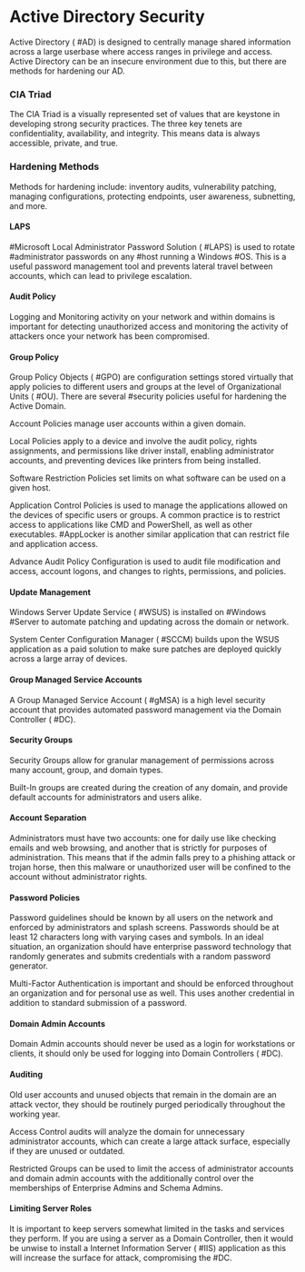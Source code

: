 # Active Directory Security

Active Directory ( #AD) is designed to centrally manage shared information across a large userbase where access ranges in privilege and access. Active Directory can be an insecure environment due to this, but there are methods for hardening our AD.

### CIA Triad

The CIA Triad is a visually represented set of values that are keystone in developing strong security practices. The three key tenets are confidentiality, availability, and integrity. This means data is always accessible, private, and true.

### Hardening Methods

Methods for hardening include: inventory audits, vulnerability patching, managing configurations, protecting endpoints, user awareness, subnetting, and more.

#### LAPS

#Microsoft Local Administrator Password Solution ( #LAPS) is used to rotate #administrator passwords on any #host running a Windows #OS. This is a useful password management tool and prevents lateral travel between accounts, which can lead to privilege escalation.

#### Audit Policy

Logging and Monitoring activity on your network and within domains is important for detecting unauthorized access and monitoring the activity of attackers once your network has been compromised.

#### Group Policy

Group Policy Objects ( #GPO) are configuration settings stored virtually that apply policies to different users and groups at the level of Organizational Units ( #OU). There are several #security policies useful for hardening the Active Domain.

Account Policies manage user accounts within a given domain.

Local Policies apply to a device and involve the audit policy, rights assignments, and permissions like driver install, enabling administrator accounts, and preventing devices like printers from being installed.

Software Restriction Policies set limits on what software can be used on a given host.

Application Control Policies is used to manage the applications allowed on the devices of specific users or groups. A common practice is to restrict access to applications like CMD and PowerShell, as well as other executables. #AppLocker is another similar application that can restrict file and application access.

Advance Audit Policy Configuration is used to audit file modification and access, account logons, and changes to rights, permissions, and policies.

#### Update Management

Windows Server Update Service ( #WSUS)  is installed on #Windows #Server to automate patching and updating across the domain or network. 

System Center Configuration Manager ( #SCCM) builds upon the WSUS application as a paid solution to make sure patches are deployed quickly across a large array of devices.

#### Group Managed Service Accounts

A Group Managed Service Account ( #gMSA) is a high level security account that provides automated password management via the Domain Controller ( #DC). 

#### Security Groups

Security Groups allow for granular management of permissions across many account, group, and domain types.

Built-In groups are created during the creation of any domain, and provide default accounts for administrators and users alike. 

#### Account Separation

Administrators must have two accounts: one for daily use like checking emails and web browsing, and another that is strictly for purposes of administration. This means that if the admin falls prey to a phishing attack or trojan horse, then this malware or unauthorized user will be confined to the account without administrator rights.

#### Password Policies

Password guidelines should be known by all users on the network and enforced by administrators and splash screens. Passwords should be at least 12 characters long with varying cases and symbols. In an ideal situation, an organization should have enterprise password technology that randomly generates and submits credentials with a random password generator.

Multi-Factor Authentication is important and should be enforced throughout an organization and for personal use as well. This uses another credential in addition to standard submission of a password.

#### Domain Admin Accounts

Domain Admin accounts should never be used as a login for workstations or clients, it should only be used for logging into Domain Controllers ( #DC).

#### Auditing

Old user accounts and unused objects that remain in the domain are an attack vector, they should be routinely purged periodically throughout the working year.

Access Control audits will analyze the domain for unnecessary administrator accounts, which can create a large attack surface, especially if they are unused or outdated.

Restricted Groups can be used to limit the access of administrator accounts and domain admin accounts with the additionally control over the memberships of Enterprise Admins and Schema Admins.

#### Limiting Server Roles

It is important to keep servers somewhat limited in the tasks and services they perform. If you are using a server as a Domain Controller, then it would be unwise to install a Internet Information Server ( #IIS) application as this will increase the surface for attack, compromising the #DC.
